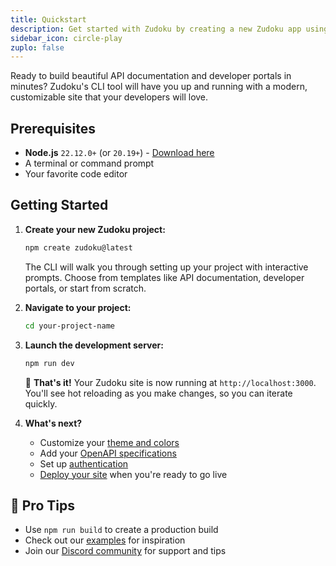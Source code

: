 ```yaml
---
title: Quickstart
description: Get started with Zudoku by creating a new Zudoku app using the `create-zudoku` tool.
sidebar_icon: circle-play
zuplo: false
---
```


Ready to build beautiful API documentation and developer portals in minutes? Zudoku's CLI tool will
have you up and running with a modern, customizable site that your developers will love.

## Prerequisites

- **Node.js** `22.12.0+` (or `20.19+`) - [Download here](https://nodejs.org/)
- A terminal or command prompt
- Your favorite code editor

## Getting Started

<Stepper>

1. **Create your new Zudoku project:**

   ```bash
   npm create zudoku@latest
   ```

   The CLI will walk you through setting up your project with interactive prompts. Choose from
   templates like API documentation, developer portals, or start from scratch.

1. **Navigate to your project:**

   ```bash
   cd your-project-name
   ```

1. **Launch the development server:**

   ```bash
   npm run dev
   ```

   🎉 **That's it!** Your Zudoku site is now running at `http://localhost:3000`. You'll see hot
   reloading as you make changes, so you can iterate quickly.

1. **What's next?**
   - Customize your [theme and colors](./customization/colors-theme.mdx)
   - Add your [OpenAPI specifications](./configuration/api-reference.md)
   - Set up [authentication](./configuration/authentication.md)
   - [Deploy your site](./deployment.md) when you're ready to go live

</Stepper>

## 🚀 Pro Tips

- Use `npm run build` to create a production build
- Check out our [examples](https://github.com/zuplo/zudoku/tree/main/examples) for inspiration
- Join our [Discord community](https://discord.zudoku.dev) for support and tips

